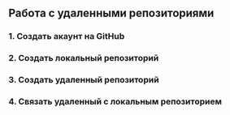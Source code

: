 ## Работа с удаленными репозиториями
### 1. Создать акаунт на GitHub
### 2. Создать локальный репозиторий
### 3. Создать удаленный репозиторий
### 4. Связать удаленный с локальным репозиторием